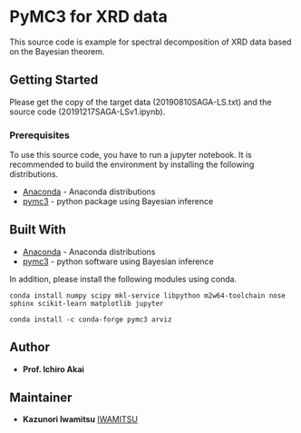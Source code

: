 # PyMC3 for XRD data

This source code is example for spectral decomposition of XRD data based on the Bayesian theorem.

## Getting Started

Please get the copy of the target data (20190810SAGA-LS.txt) and the source code (20191217SAGA-LSv1.ipynb). 

### Prerequisites

To use this source code, you have to run a jupyter notebook.
It is recommended to build the environment by installing the following distributions.

* [Anaconda](https://www.anaconda.com/distribution/) - Anaconda distributions
* [pymc3](https://docs.pymc.io/) - python package using Bayesian inference


## Built With

* [Anaconda](https://www.anaconda.com/distribution/) - Anaconda distributions
* [pymc3](https://docs.pymc.io/) - python software using Bayesian inference

In addition, please install the following modules using conda.

```
conda install numpy scipy mkl-service libpython m2w64-toolchain nose sphinx scikit-learn matplotlib jupyter
```

```
conda install -c conda-forge pymc3 arviz
```

## Author

* **Prof. Ichiro Akai** 

## Maintainer

* **Kazunori Iwamitsu** [IWAMITSU](https://github.com/KazunoriIWAMITSU)
